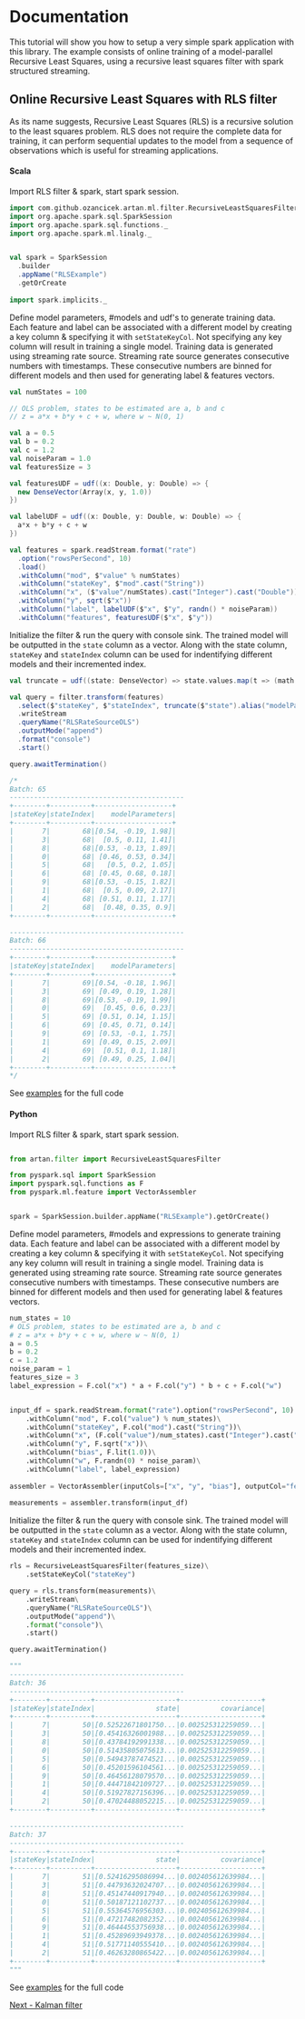 # Documentation


This tutorial will show you how to setup a very simple spark application with this library. The example consists of
online training of a model-parallel Recursive Least Squares, using a recursive least squares filter with
spark structured streaming.

## Online Recursive Least Squares with RLS filter

As its name suggests, Recursive Least Squares (RLS) is a recursive solution to the least squares problem. RLS
does not require the complete data for training, it can perform sequential updates to the model from a
sequence of observations which is useful for streaming applications.
 

#### Scala
 
Import RLS filter & spark, start spark session.
 
```scala
import com.github.ozancicek.artan.ml.filter.RecursiveLeastSquaresFilter
import org.apache.spark.sql.SparkSession
import org.apache.spark.sql.functions._
import org.apache.spark.ml.linalg._


val spark = SparkSession
  .builder
  .appName("RLSExample")
  .getOrCreate
 
import spark.implicits._
``` 

Define model parameters, #models and udf's to generate training data. Each feature and label can be associated with a 
different model by creating a key column & specifying it with `setStateKeyCol`. Not specifying any key column will result
in training a single model. Training data is generated using streaming rate source. Streaming rate source generates
consecutive numbers with timestamps. These consecutive numbers are binned for different models and then used for 
generating label & features vectors.

```scala
val numStates = 100

// OLS problem, states to be estimated are a, b and c
// z = a*x + b*y + c + w, where w ~ N(0, 1)

val a = 0.5
val b = 0.2
val c = 1.2
val noiseParam = 1.0
val featuresSize = 3

val featuresUDF = udf((x: Double, y: Double) => {
  new DenseVector(Array(x, y, 1.0))
})

val labelUDF = udf((x: Double, y: Double, w: Double) => {
  a*x + b*y + c + w
})

val features = spark.readStream.format("rate")
  .option("rowsPerSecond", 10)
  .load()
  .withColumn("mod", $"value" % numStates)
  .withColumn("stateKey", $"mod".cast("String"))
  .withColumn("x", ($"value"/numStates).cast("Integer").cast("Double"))
  .withColumn("y", sqrt($"x"))
  .withColumn("label", labelUDF($"x", $"y", randn() * noiseParam))
  .withColumn("features", featuresUDF($"x", $"y"))

```

Initialize the filter & run the query with console sink. The trained model will be outputted in the `state`
column as a vector. Along with the state column, `stateKey` and `stateIndex` column can be used for indentifying
different models and their incremented index.

```scala
val truncate = udf((state: DenseVector) => state.values.map(t => (math floor t * 100)/100))

val query = filter.transform(features)
  .select($"stateKey", $"stateIndex", truncate($"state").alias("modelParameters"))
  .writeStream
  .queryName("RLSRateSourceOLS")
  .outputMode("append")
  .format("console")
  .start()

query.awaitTermination()

/*
Batch: 65
-------------------------------------------
+--------+----------+-------------------+
|stateKey|stateIndex|    modelParameters|
+--------+----------+-------------------+
|       7|        68|[0.54, -0.19, 1.98]|
|       3|        68|  [0.5, 0.11, 1.41]|
|       8|        68|[0.53, -0.13, 1.89]|
|       0|        68| [0.46, 0.53, 0.34]|
|       5|        68|   [0.5, 0.2, 1.05]|
|       6|        68| [0.45, 0.68, 0.18]|
|       9|        68|[0.53, -0.15, 1.82]|
|       1|        68|  [0.5, 0.09, 2.17]|
|       4|        68| [0.51, 0.11, 1.17]|
|       2|        68|  [0.48, 0.35, 0.9]|
+--------+----------+-------------------+

-------------------------------------------
Batch: 66
-------------------------------------------
+--------+----------+-------------------+
|stateKey|stateIndex|    modelParameters|
+--------+----------+-------------------+
|       7|        69|[0.54, -0.18, 1.96]|
|       3|        69| [0.49, 0.19, 1.28]|
|       8|        69|[0.53, -0.19, 1.99]|
|       0|        69|  [0.45, 0.6, 0.23]|
|       5|        69| [0.51, 0.14, 1.15]|
|       6|        69| [0.45, 0.71, 0.14]|
|       9|        69| [0.53, -0.1, 1.75]|
|       1|        69| [0.49, 0.15, 2.09]|
|       4|        69|  [0.51, 0.1, 1.18]|
|       2|        69| [0.49, 0.25, 1.04]|
+--------+----------+-------------------+
*/
```

See [examples](/examples/src/main/scala/com/ozancicek/artan/examples/streaming/RLSRateSourceOLS.scala) for the full code

#### Python

Import RLS filter & spark, start spark session.

```python

from artan.filter import RecursiveLeastSquaresFilter

from pyspark.sql import SparkSession
import pyspark.sql.functions as F
from pyspark.ml.feature import VectorAssembler


spark = SparkSession.builder.appName("RLSExample").getOrCreate()
```

Define model parameters, #models and expressions to generate training data. Each feature and label can be associated with a 
different model by creating a key column & specifying it with `setStateKeyCol`. Not specifying any key column will result
in training a single model. Training data is generated using streaming rate source. Streaming rate source generates
consecutive numbers with timestamps. These consecutive numbers are binned for different models and then used for 
generating label & features vectors.

```python
num_states = 10
# OLS problem, states to be estimated are a, b and c
# z = a*x + b*y + c + w, where w ~ N(0, 1)
a = 0.5
b = 0.2
c = 1.2
noise_param = 1
features_size = 3
label_expression = F.col("x") * a + F.col("y") * b + c + F.col("w")


input_df = spark.readStream.format("rate").option("rowsPerSecond", 10).load()\
    .withColumn("mod", F.col("value") % num_states)\
    .withColumn("stateKey", F.col("mod").cast("String"))\
    .withColumn("x", (F.col("value")/num_states).cast("Integer").cast("Double"))\
    .withColumn("y", F.sqrt("x"))\
    .withColumn("bias", F.lit(1.0))\
    .withColumn("w", F.randn(0) * noise_param)\
    .withColumn("label", label_expression)
    
assembler = VectorAssembler(inputCols=["x", "y", "bias"], outputCol="features")
 
measurements = assembler.transform(input_df)

```

Initialize the filter & run the query with console sink. The trained model will be outputted in the `state`
column as a vector. Along with the state column, `stateKey` and `stateIndex` column can be used for indentifying
different models and their incremented index.

```python
rls = RecursiveLeastSquaresFilter(features_size)\
    .setStateKeyCol("stateKey")

query = rls.transform(measurements)\
    .writeStream\
    .queryName("RLSRateSourceOLS")\
    .outputMode("append")\
    .format("console")\
    .start()

query.awaitTermination()

"""
-------------------------------------------
Batch: 36
-------------------------------------------
+--------+----------+--------------------+--------------------+
|stateKey|stateIndex|               state|          covariance|
+--------+----------+--------------------+--------------------+
|       7|        50|[0.52522671801750...|0.002525312259059...|
|       3|        50|[0.45416326001988...|0.002525312259059...|
|       8|        50|[0.43784192991338...|0.002525312259059...|
|       0|        50|[0.51435805075613...|0.002525312259059...|
|       5|        50|[0.54943787474521...|0.002525312259059...|
|       6|        50|[0.45201596104561...|0.002525312259059...|
|       9|        50|[0.46456128079570...|0.002525312259059...|
|       1|        50|[0.44471842109727...|0.002525312259059...|
|       4|        50|[0.51927827156396...|0.002525312259059...|
|       2|        50|[0.47024488052215...|0.002525312259059...|
+--------+----------+--------------------+--------------------+

-------------------------------------------
Batch: 37
-------------------------------------------
+--------+----------+--------------------+--------------------+
|stateKey|stateIndex|               state|          covariance|
+--------+----------+--------------------+--------------------+
|       7|        51|[0.52416295086994...|0.002405612639984...|
|       3|        51|[0.44793632024707...|0.002405612639984...|
|       8|        51|[0.45147440917940...|0.002405612639984...|
|       0|        51|[0.50187121102737...|0.002405612639984...|
|       5|        51|[0.55364576956303...|0.002405612639984...|
|       6|        51|[0.47217482082352...|0.002405612639984...|
|       9|        51|[0.46444553756938...|0.002405612639984...|
|       1|        51|[0.45289693949378...|0.002405612639984...|
|       4|        51|[0.51771140555410...|0.002405612639984...|
|       2|        51|[0.46263280865422...|0.002405612639984...|
+--------+----------+--------------------+--------------------+
"""
```

See [examples](/examples/src/main/python/streaming/rls_rate_source_ols.py) for the full code


[Next - Kalman filter](2_kalman_filter.md)